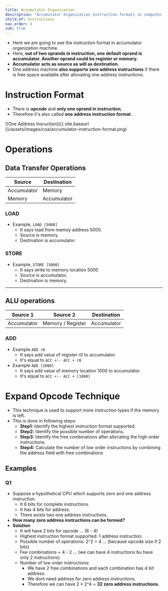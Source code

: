 ```yaml
---
title: Accumulator Organization
description: "Accumulator Organization Instruction formats in computer organization."
child_of: Instructions
nav_order: 4
sub: true
---
```


- Here we are going to see the instruction format in accumulator organization machine.
- Here, **out of two oprands in instruction, one default oprand is accumulator. Another oprand could be register or memory.**
- **Accumulator acts as source as will as destination.**
- One address machine **also supports zero address instructions** if there is free space available after allovating one address instructions.

# Instruction Format

- There is **opcode** and **only one oprand in instruction**, 
- Therefore it's also called **one address instruction format.**

![One Address Insruction]({{ site.baseurl }}/assets/images/coa/accumulator-instruction-format.png)


# Operations

## Data Transfer Operations

|Source|Destination|
|-|-|
|Accumulator|Memory|
|Memory|Accumulator|

### LOAD 

- Example, `LOAD [5000]`
    - It says load from memoy address 5000.
    - Source is memory.
    - Destination is accumulator.

### STORE

- Example, `STORE [5000]`
    - It says write to memory location 5000
    - Source is accumulator.
    - Destination is memory.

***

## ALU operations

|Source 1|Source 2| Destination|
|-|-|-|
|Accumulator|Memory / Register|Accumulator|

### ADD

- Example `ADD r0`
    - It says add value of register r0 to accumulator.
    - It's equal to `ACC <-- ACC + r0`
- Example `ADD [1000]`
    - It says add value of memory location 1000 to accumulator.
    - It's equal to `ACC <-- ACC + [1000]`


# Expand Opcode Technique

- This technique is used to support more instruction types if the memory is left.
- This is done in following steps:
    - **Step1:** Identify the highest instruction format supported.
    - **Step2:** Identify the possible number of operations.
    - **Step3:** Identify the free combinations after allocating the high order instructions.
    - **Step4:** Calculate the number of low order instructions by combining the address field with free combinations

## Examples

### Q1

- Suppose a hypothetical CPU which supports zero and one address instruction.
    - It 6 bits for complete instructions.
    - It has 4 bits for address.
    - There exists two one address instructions.
- **How many zero address instructions can be formed?**
- **Solution**
    - It will have 2 bits for opcode ... (6 - 4)
    - Highest instruction format supported: 1 address instruction.
    - Possible number of operations: 2^2 = 4 ... (because opcode size if 2 bits)
    - Fee combinations = 4 - 2 ... (we can have 4 instructions bu have only 2 instructions)
    - Number of low order instructions:
        - We have 2 free combinations and each combination has 4 bit address.
        - We dont need address for zero address instructions.
        - Therefore we can have 2 * 2^4 = **32 zero address instructions.**
    